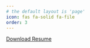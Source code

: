 ```yaml
---
# the default layout is 'page'
icon: fas fa-solid fa-file
order: 3
---
```


<a href="/assets/documents/Lofing-Judith-Annette-Resume-06-2024-Updated.pdf" target="blank"> Download Resume </a>

<object data="/assets/documents/Lofing-Judith-Annette-Resume-06-2024-Updated.pdf" width="600" height="600" type='application/pdf'></object>

